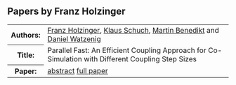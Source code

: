 ## Papers by Franz Holzinger
<table>
<tr><th>Authors:</th>
<td>
<a href="/proceedings/authors/FranzHolzinger">Franz Holzinger</a>, <a href="/proceedings/authors/KlausSchuch">Klaus Schuch</a>, <a href="/proceedings/authors/MartinBenedikt">Martin Benedikt</a> and <a href="/proceedings/authors/DanielWatzenig">Daniel Watzenig</a></td>
</tr>
<tr><th>Title:</th>
<td>Parallel Fast: An Efficient Coupling Approach for Co-Simulation with Different Coupling Step Sizes</td>
</tr>
<tr><th>Paper:</th>
<td><a href="/abstracts/abstract_8B_1">abstract</a> <a href="/proceedings/papers/Modelica2021session8B_paper1.pdf">full paper</a></td>
</tr>
</table>
